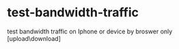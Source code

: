 # test-bandwidth-traffic
test bandwidth traffic on Iphone or device by broswer only [upload\download]
